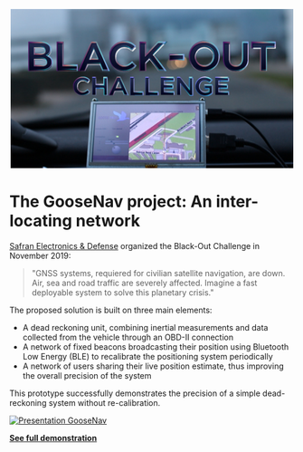 <p align="center">
   <img src="./.github/banner.jpg" alt="banner" width="500">
</p>

# The GooseNav project: An inter-locating network

[Safran Electronics & Defense](https://www.safran-electronics-defense.com/) organized the Black-Out Challenge in November 2019:

> "GNSS systems, requiered for civilian satellite navigation, are down. 
Air, sea and road traffic are severely affected. Imagine a fast deployable system to solve this planetary crisis."

The proposed solution is built on three main elements:
* A dead reckoning unit, combining inertial measurements and data collected from the vehicle through an OBD-II connection
* A network of fixed beacons broadcasting their position using Bluetooth Low Energy (BLE) to recalibrate the positioning system periodically
* A network of users sharing their live position estimate, thus improving the overall precision of the system

This prototype successfully demonstrates the precision of a simple dead-reckoning system without re-calibration.

[![Presentation GooseNav](./.github/live_demo.gif)](https://youtu.be/mV7XY-ihbcE?t=102 "GooseNav")

[**See full demonstration**](https://youtu.be/mV7XY-ihbcE?t=102 "GooseNav")
